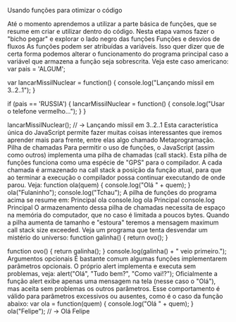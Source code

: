 Usando funções para otimizar o código


Até o momento aprendemos a utilizar a parte básica de funções, que se resume em criar e utilizar dentro do
código.
Nesta etapa vamos fazer o "bicho pegar" e explorar o lado negro das funções 
Funções e desvios de fluxos
As funções podem ser atribuídas a variáveis. Isso quer dizer que de certa forma podemos alterar o
funcionamento do programa principal caso a variável que armazena a função seja sobrescrita.
Veja este caso americano:
var pais = 'ALGUM'; 
 
var lancarMissilNuclear = function() { 
    console.log("Lançando míssil em 3..2..1"); 
} 
 
if (pais == 'RUSSIA') { 
  lancarMissilNuclear = function() { 
      console.log("Usar o telefone vermelho..."); 
  } 
} 
 
lancarMissilNuclear(); 
// → Lançando míssil em 3..2..1 
Esta característica única do JavaScript permite fazer muitas coisas interessantes que iremos aprender mais
para frente, entre elas algo chamado Metaprogramação.
Pilha de chamadas
Para permitir o uso de funções, o JavaScript (assim como outros) implementa uma pilha de chamadas (call
stack).
Esta pilha de funções funciona como uma espécie de "GPS" para o compilador. A cada chamada é
armazenado na call stack a posição da função atual, para que ao terminar a execução o compilador possa
continuar executando de onde parou.
Veja:
function ola(quem) { 
    console.log("Olá " + quem); 
} 
ola("Fulaninho"); 
console.log("Tchau"); 
A pilha de funções do programa acima se resume em:
Principal
ola
console.log
ola
Principal
console.log
Principal
O armazenamento dessa pilha de chamadas necessita de espaço na memória do computador, que no caso
é limitada a poucos bytes. Quando a pilha aumenta de tamanho e "estoura" teremos a mensagem maximum
call stack size exceeded.
Veja um programa que tenta desvendar um mistério do universo:
function galinha() { 
  return ovo(); 
} 
 
function ovo() { 
  return galinha(); 
} 
console.log(galinha() + " veio primeiro."); 
Argumentos opcionais
É bastante comum algumas funções implementarem parâmetros opcionais. O próprio alert implementa e
executa sem problemas, veja:
alert("Olá", "Tudo bem?", "Como vai!?"); 
Oficialmente a função alert exibe apenas uma mensagem na tela (nesse caso o "Olá"), mas aceita sem
problemas os outros parâmetros.
Esse comportamento é válido para parâmetros excessivos ou ausentes, como é o caso da função abaixo:
var ola = function(quem) { 
    console.log("Olá " + quem); 
} 
ola("Felipe"); 
// → Olá Felipe 
 
